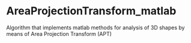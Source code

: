 AreaProjectionTransform_matlab
==============================

Algorithm that implements matlab methods for analysis of 3D shapes by means of Area Projection Transform (APT)
